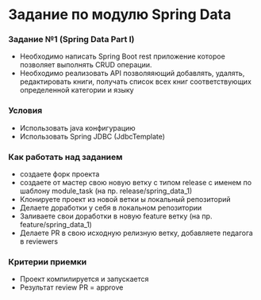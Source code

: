 # Задание по модулю Spring Data

### Задание №1 (Spring Data Part I)
- Необходимо написать Spring Boot rest приложение которое позволяет выполнять CRUD операции.
- Необходимо реализовать API позволяяющий добавлять, удалять, редактировать книги, получать список всех книг соответствующих определенной категории и языку

### Условия
- Использовать java конфигурацию
- Использовать Spring JDBC (JdbcTemplate)

### Как работать над заданием
- создаете форк проекта
- создаете от мастер свою новую ветку с типом release с именем по шаблону module_task (на пр. release/spring_data_1)
- Клонируете проект из новой ветки ы локальный репозиторий
- Делаете доработки у себя в локальном репозитории
- Заливаете свои доработки в новую feature ветку (на пр. feature/spring_data_1)
- Делаете PR в свою исходную релизную ветку, добавляете педагога в reviewers

### Критерии приемки
- Проект компилируется и запускается
- Результат review PR = approve